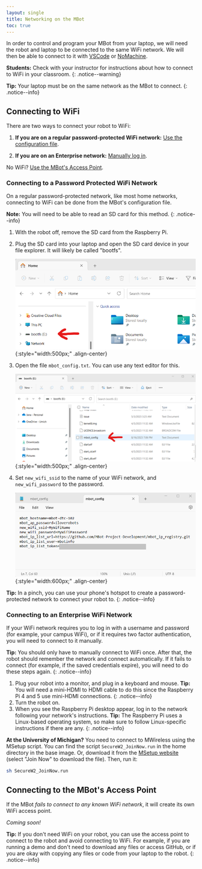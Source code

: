 ```yaml
---
layout: single
title: Networking on the MBot
toc: true
---
```


In order to control and program your MBot from your laptop, we will need the robot and laptop to be connected to the same WiFi network. We will then be able to connect to it with [VSCode](/docs/tutorials/programming) or [NoMachine](/docs/tutorials/no-machine).

**Students:** Check with your instructor for instructions about how to connect to WiFi in your classroom.
{: .notice--warning}

**Tip:** Your laptop must be on the same network as the MBot to connect.
{: .notice--info}

## Connecting to WiFi

There are two ways to connect your robot to WiFi:

1. **If you are on a regular password-protected WiFi network:** [Use the configuration file](#connecting-to-a-password-protected-wifi-network).

2. **If you are on an Enterprise network:** [Manually log in](#connecting-to-an-enterprise-wifi-network).

No WiFi? [Use the MBot's Access Point](#connecting-to-the-mbots-access-point).

### Connecting to a Password Protected WiFi Network

On a regular password-protected network, like most home networks, connecting to WiFi can be done from the MBot's configuration file.

**Note:** You will need to be able to read an SD card for this method.
{: .notice--info}

1. With the robot off, remove the SD card from the Raspberry Pi.
2. Plug the SD card into your laptop and open the SD card device in your file explorer. It will likely be called "bootfs".

    ![Open SD Card](/assets/images/setup/sd_device.png){:style="width:500px;" .align-center}

3. Open the file `mbot_config.txt`. You can use any text editor for this.

    ![Open mbot_config.txt](/assets/images/setup/mbot_config.png){:style="width:500px;" .align-center}

4. Set `new_wifi_ssid` to the name of your WiFi network, and `new_wifi_password` to the password.

    ![Edit mbot_config.txt](/assets/images/setup/mbot_config_contents.png){:style="width:600px;" .align-center}

**Tip:** In a pinch, you can use your phone's hotspot to create a password-protected network to connect your robot to.
{: .notice--info}

### Connecting to an Enterprise WiFi Network

If your WiFi network requires you to log in with a username and password (for example, your campus WiFi), or if it requires two factor authentication, you will need to connect to it manually.

**Tip:** You should only have to manually connect to WiFi once. After that, the robot should remember the network and connect automatically. If it fails to connect (for example, if the saved credentials expire), you will need to do these steps again.
{: .notice--info}

1. Plug your robot into a monitor, and plug in a keyboard and mouse.
    **Tip:** You will need a mini-HDMI to HDMI cable to do this since the Raspberry Pi 4 and 5 use mini-HDMI connections.
    {: .notice--info}
2. Turn the robot on.
3. When you see the Raspberry Pi desktop appear, log in to the network following your network's instructions.
    **Tip:** The Raspberry Pi uses a Linux-based operating system, so make sure to follow Linux-specific instructions if there are any.
    {: .notice--info}

**At the University of Michigan?** You need to connect to MWireless using the MSetup script. You can find the script `SecureW2_JoinNow.run` in the home directory in the base image. Or, download it from the [MSetup website](https://cloud.securew2.com/public/92472/UMich-WiFi/?device=Linux) (select "Join Now" to download the file). Then, run it:
```bash
sh SecureW2_JoinNow.run
```

## Connecting to the MBot's Access Point

If the MBot *fails to connect to any known WiFi network*, it will create its own WiFi access point.

*Coming soon!*

**Tip:** If you don't need WiFi on your robot, you can use the access point to connect to the robot and avoid connecting to WiFi. For example, if you are running a demo and don't need to download any files or access GitHub, or if you are okay with copying any files or code from your laptop to the robot.
{: .notice--info}
